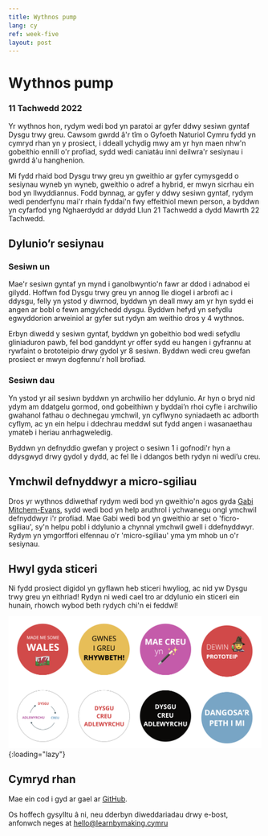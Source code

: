 ```yaml
---
title: Wythnos pump
lang: cy
ref: week-five
layout: post
---
```


# Wythnos pump
### 11 Tachwedd 2022

Yr wythnos hon, rydym wedi bod yn paratoi ar gyfer ddwy sesiwn gyntaf Dysgu trwy greu. Cawsom gwrdd â'r tîm o Gyfoeth Naturiol Cymru fydd yn cymryd rhan yn y prosiect, i ddeall ychydig mwy am yr hyn maen nhw'n gobeithio ennill o'r profiad, sydd wedi caniatáu inni deilwra'r sesiynau i gwrdd â'u hanghenion.

Mi fydd rhaid bod Dysgu trwy greu yn gweithio ar gyfer cymysgedd o sesiynau wyneb yn wyneb, gweithio o adref a hybrid, er mwyn sicrhau ein bod yn llwyddiannus. Fodd bynnag, ar gyfer y ddwy sesiwn gyntaf, rydym wedi penderfynu mai'r rhain fyddai'n fwy effeithiol mewn person, a byddwn yn cyfarfod yng Nghaerdydd ar ddydd Llun 21 Tachwedd a dydd Mawrth 22 Tachwedd.

## Dylunio’r sesiynau

### Sesiwn un

Mae'r sesiwn gyntaf yn mynd i ganolbwyntio'n fawr ar ddod i adnabod ei gilydd. Hoffwn fod Dysgu trwy greu yn annog lle diogel i arbrofi ac i ddysgu, felly yn ystod y diwrnod, byddwn yn deall mwy am yr hyn sydd ei angen ar bobl o fewn amgylchedd dysgu. Byddwn hefyd yn sefydlu egwyddorion arweiniol ar gyfer sut rydyn am weithio dros y 4 wythnos.

Erbyn diwedd y sesiwn gyntaf, byddwn yn gobeithio bod wedi sefydlu gliniaduron pawb, fel bod ganddynt yr offer sydd eu hangen i gyfrannu at rywfaint o brototeipio drwy gydol yr 8 sesiwn. Byddwn wedi creu gwefan prosiect er mwyn dogfennu'r holl brofiad.

### Sesiwn dau

Yn ystod yr ail sesiwn byddwn yn archwilio her ddylunio. Ar hyn o bryd nid ydym am ddatgelu gormod, ond gobeithiwn y byddai’n rhoi cyfle i archwilio gwahanol fathau o dechnegau ymchwil, yn cyflwyno syniadaeth ac adborth cyflym, ac yn ein helpu i ddechrau meddwl sut fydd angen i wasanaethau ymateb i heriau anrhagweledig.

Byddwn yn defnyddio gwefan y project o sesiwn 1 i gofnodi'r hyn a ddysgwyd drwy gydol y dydd, ac fel lle i ddangos beth rydyn ni wedi’u creu.

## Ymchwil defnyddwyr a micro-sgiliau

Dros yr wythnos ddiwethaf rydym wedi bod yn gweithio'n agos gyda [Gabi Mitchem-Evans](https://twitter.com/gabim_e), sydd wedi bod yn help aruthrol i ychwanegu ongl ymchwil defnyddwyr i'r profiad. Mae Gabi wedi bod yn gweithio ar set o 'ficro-sgiliau', sy'n helpu pobl i ddylunio a chynnal ymchwil gwell i ddefnyddwyr. Rydym yn ymgorffori elfennau o'r 'micro-sgiliau' yma ym mhob un o'r sesiynau.

## Hwyl gyda sticeri

Ni fydd  prosiect digidol yn gyflawn heb sticeri hwyliog, ac nid yw Dysgu trwy greu yn eithriad! Rydyn ni wedi cael tro ar ddylunio ein sticeri ein hunain, rhowch wybod beth rydych chi'n ei feddwl!

![Delwedd o'n pecyn sticeri Dysgu trwy greu newydd sbon](/assets/images/stickers-cy.png){:loading="lazy"}

## Cymryd rhan

Mae ein cod i gyd ar gael ar [GitHub](https://github.com/orgs/learnbymakingwales/repositories).

Os hoffech gysylltu â ni, neu dderbyn diweddariadau drwy e-bost, anfonwch neges at [hello@learnbymaking.cymru](mailTo:hello@learnbymaking.wales) 

